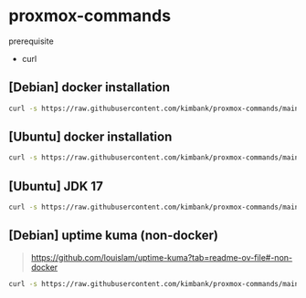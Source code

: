 # proxmox-commands

prerequisite

- curl

## [Debian] docker installation

```sh
curl -s https://raw.githubusercontent.com/kimbank/proxmox-commands/main/debian-docker-installation.sh | bash
```

## [Ubuntu] docker installation

```sh
curl -s https://raw.githubusercontent.com/kimbank/proxmox-commands/main/ubuntu-docker-installation.sh | bash
```

## [Ubuntu] JDK 17

```sh
curl -s https://raw.githubusercontent.com/kimbank/proxmox-commands/main/ubuntu-jdk17.sh | bash
```

## [Debian] uptime kuma (non-docker)

> https://github.com/louislam/uptime-kuma?tab=readme-ov-file#-non-docker

```sh
curl -s https://raw.githubusercontent.com/kimbank/proxmox-commands/main/debian-uptime-kuma.sh | bash
```